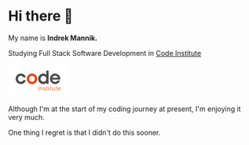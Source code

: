 # Hi there 👋

 My name is <b>Indrek Mannik.</b>

 Studying Full Stack Software Development in [Code Institute](https://codeinstitute.net/ie/) 

![alt text](code-logo.png "Code Institute")

Although I'm at the start of my coding journey at present, I'm enjoying it very much. 

One thing I regret is that I didn't do this sooner.


<!--
Here are some ideas to get you started:

- 🔭 I’m currently working on ...
- 🌱 I’m currently learning ...
- 👯 I’m looking to collaborate on ...
- 🤔 I’m looking for help with ...
- 💬 Ask me about ...
- 📫 How to reach me: ...
- 😄 Pronouns: ...
- ⚡ Fun fact: ...
-->
